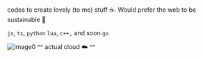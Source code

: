 codes to create lovely (to me) stuff ☕️. Would prefer the web to be sustainable 💚 

`js`, `ts`, `python`
`lua`, `c++,` and soon `go`

<!---
Nonaxce/Nonaxce is a ✨ special ✨ repository because its `README.md` (this file) appears on your GitHub profile.
You can click the Preview link to take a look at your changes.
--->

![image0](https://github.com/user-attachments/assets/0de9cd32-0014-4eb9-b243-4d45b3503808)
^^ actual cloud ☁️ ^^
